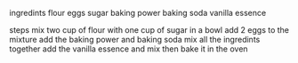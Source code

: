 ingredints
flour
eggs
sugar
baking power
baking soda
vanilla essence

steps
mix two cup of flour with one cup of sugar in a bowl
add 2 eggs to the mixture
add the baking power and baking soda
mix all the ingredints together
add the vanilla essence and mix
then bake it in the oven